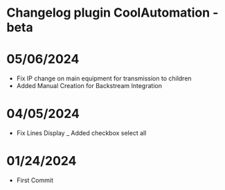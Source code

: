# Changelog plugin CoolAutomation - beta

# 05/06/2024

- Fix IP change on main equipment for transmission to children
- Added Manual Creation for Backstream Integration

# 04/05/2024

- Fix Lines Display
_ Added checkbox select all


# 01/24/2024

- First Commit


